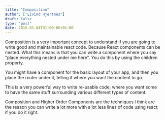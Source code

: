 ```yaml
---
title: "Composition"
author: ["Eivind Hjertnes"]
draft: false
type: "post"
date: 2018-01-04T01:00:00+01:00
---
```


Composition is a very important concept to understand if you are going
to write good and maintainable react code. Because React components can
be nested. What this means is that you can write a component where you
say "place everything nested under me here". You do this by using the
children property.

You might have a component for the basic layout of your app, and then
you place the router under it, telling it where you want the content to
go.

This is a very powerful way to write re-usable code; where you want some
to have the same stuff surrounding various different types of content.

Composition and Higher Order Components are the techniques I think are
the reason you can write a lot more with a lot less lines of code using
react; if you do it right.
